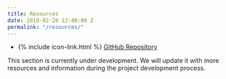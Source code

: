 ```yaml
---
title: Resources
date: 2018-02-28 12:40:00 Z
permalink: "/resources/"
---
```


<ul id="resources-list">
<li>{% include icon-link.html %} <a href="https://github.com/civio/fandango" title="GitHub Repository">GitHub Repository</a></li>
</ul>

<div class="alert alert-primary">This section is currently under development. We will update it with more resources and information during the project development process.</div>